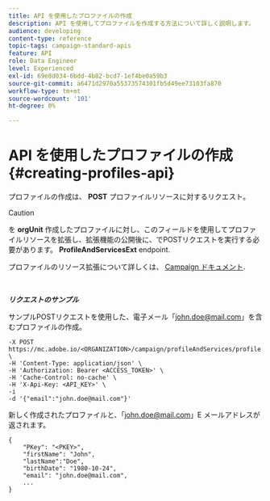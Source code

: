 ```yaml
---
title: API を使用したプロファイルの作成
description: API を使用してプロファイルを作成する方法について詳しく説明します。
audience: developing
content-type: reference
topic-tags: campaign-standard-apis
feature: API
role: Data Engineer
level: Experienced
exl-id: 69e8d034-6bdd-4b82-bcd7-1ef4be0a59b3
source-git-commit: a6471d2970a55373574301fb5d49ee73103fa870
workflow-type: tm+mt
source-wordcount: '101'
ht-degree: 0%

---
```


# API を使用したプロファイルの作成 {#creating-profiles-api}

プロファイルの作成は、 **POST** プロファイルリソースに対するリクエスト。

>[!CAUTION]
>
>を <b>orgUnit</b> 作成したプロファイルに対し、このフィールドを使用してプロファイルリソースを拡張し、拡張機能の公開後に、でPOSTリクエストを実行する必要があります。 <b>ProfileAndServicesExt</b> endpoint.
>
>プロファイルのリソース拡張について詳しくは、 <a href="https://helpx.adobe.com/campaign/standard/administration/using/organizational-units.html#partitioning-profiles">Campaign ドキュメント</a>.

<br/>

***リクエストのサンプル***

サンプルPOSTリクエストを使用した、電子メール「john.doe@mail.com」を含むプロファイルの作成。

```
-X POST https://mc.adobe.io/<ORGANIZATION>/campaign/profileAndServices/profile \
-H 'Content-Type: application/json' \
-H 'Authorization: Bearer <ACCESS_TOKEN>' \
-H 'Cache-Control: no-cache' \
-H 'X-Api-Key: <API_KEY>' \
-i
-d '{"email":"john.doe@mail.com"}'
```

新しく作成されたプロファイルと、「john.doe@mail.com」E メールアドレスが返されます。

```
{
    "PKey": "<PKEY>",
    "firstName": "John",
    "lastName":"Doe",
    "birthDate": "1980-10-24",
    "email": "john.doe@mail.com",
    ...
}
```
